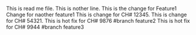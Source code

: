 This is read me file.
This is nother line.
This is the change for Feature1
Change for naother feature1
This is change for CH# 12345.
This is change for CH# 54321.
This is hot fix for CH# 9876 #branch feature2
This is hot fix for CH# 9944 #branch feature3